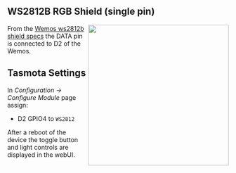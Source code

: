 ## WS2812B RGB Shield (single pin)
<img src="https://github.com/arendst/arendst.github.io/blob/master/media/wemos/wemos_ws2812b_shield.jpg?raw=true" align="right" width=320>

From the [Wemos ws2812b shield specs](https://cleanuri.com/a8jX2Q) the DATA  pin is connected to D2 of the Wemos.

## Tasmota Settings

In *Configuration -> Configure Module* page assign:

- D2 GPIO4 to `WS2812`

After a reboot of the device the toggle button and light controls are displayed in the webUI.
